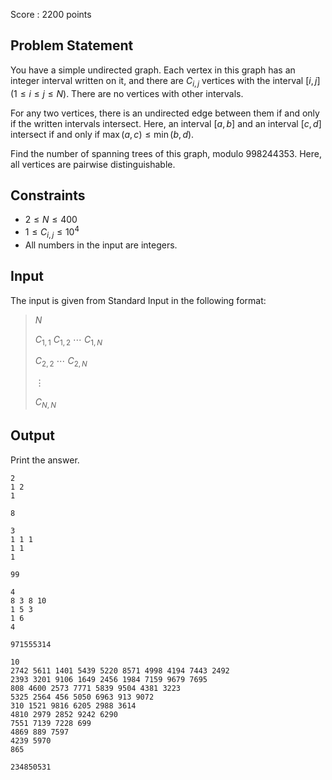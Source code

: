 Score : $2200$ points

## Problem Statement

You have a simple undirected graph.
Each vertex in this graph has an integer interval written on it, and there are $C_{i,j}$ vertices with the interval $[i,j]$ ($1 \leq i \leq j \leq N$).
There are no vertices with other intervals.

For any two vertices, there is an undirected edge between them if and only if the written intervals intersect.
Here, an interval $[a,b]$ and an interval $[c,d]$ intersect if and only if $\max(a,c) \leq \min(b,d)$.

Find the number of spanning trees of this graph, modulo $998244353$.
Here, all vertices are pairwise distinguishable.

## Constraints

- $2 \leq N \leq 400$
- $1 \leq C_{i,j} \leq 10^4$
- All numbers in the input are integers.

## Input

The input is given from Standard Input in the following format:

> $N$
> 
> $C_{1,1}$ $C_{1,2}$ $\cdots$ $C_{1,N}$
> 
> $C_{2,2}$ $\cdots$ $C_{2,N}$
> 
> $\vdots$
> 
> $C_{N,N}$

## Output

Print the answer.

```input1
2
1 2
1
```

```output1
8
```

```input2
3
1 1 1
1 1
1
```

```output2
99
```

```input3
4
8 3 8 10
1 5 3
1 6
4
```

```output3
971555314
```

```input4
10
2742 5611 1401 5439 5220 8571 4998 4194 7443 2492
2393 3201 9106 1649 2456 1984 7159 9679 7695
808 4600 2573 7771 5839 9504 4381 3223
5325 2564 456 5050 6963 913 9072
310 1521 9816 6205 2988 3614
4810 2979 2852 9242 6290
7551 7139 7228 699
4869 889 7597
4239 5970
865
```

```output4
234850531
```